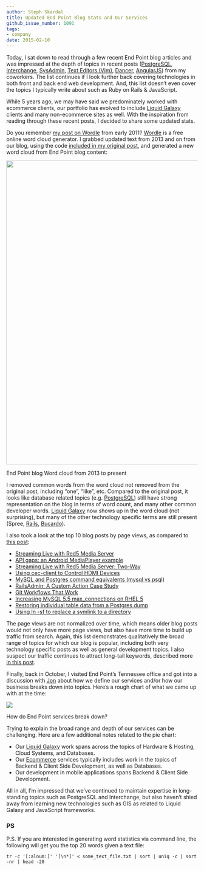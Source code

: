 ```yaml
---
author: Steph Skardal
title: Updated End Point Blog Stats and Our Services
github_issue_number: 1091
tags:
- company
date: 2015-02-10
---
```


Today, I sat down to read through a few recent End Point blog articles and was impressed at the depth of topics in recent posts ([PostgreSQL](/blog/2015/02/postgres-custom-casts-and-pgdump), [Interchange](/blog/2015/02/interchange-loop-optimization), [SysAdmin](/blog/2015/02/cron-wrapper-keep-your-cron-jobs), [Text Editors (Vim)](/blog/2015/02/vim-plugin-spotlight-ctrlp), [Dancer](/blog/2015/02/filling-in-header-elements-with-dancer), [AngularJS](/blog/2015/02/polemics-on-opinions-about-angularjs)) from my coworkers. The list continues if I look further back covering technologies in both front and back end web development. And, this list doesn’t even cover the topics I typically write about such as Ruby on Rails & JavaScript.

While 5 years ago, we may have said we predominately worked with ecommerce clients, our portfolio has evolved to include [Liquid Galaxy](https://liquidgalaxy.endpoint.com/) clients and many non-ecommerce sites as well. With the inspiration from reading through these recent posts, I decided to share some updated stats.

Do you remember [my post on Wordle](/blog/2011/02/in-our-own-words) from early 2011? [Wordle](http://www.wordle.net/) is a free online word cloud generator. I grabbed updated text from 2013 and on from our blog, using the code [included in my original post](/blog/2011/02/in-our-own-words), and generated a new word cloud from End Point blog content:

<img border="0" src="/blog/2015/02/updated-end-point-blog-stats-and-our/image-0.png" width="800px"/>

End Point blog Word cloud from 2013 to present

I removed common words from the word cloud not removed from the original post, including “one”, “like”, etc. Compared to the original post, it looks like database related topics (e.g. [PostgreSQL](/technology/postgresql)) still have strong representation on the blog in terms of word count, and many other common developer words. [Liquid Galaxy](https://liquidgalaxy.endpoint.com/) now shows up in the word cloud (not surprising), but many of the other technology specific terms are still present (Spree, [Rails](/technology/ruby-on-rails), [Bucardo](/technology/replication)).

I also took a look at the top 10 blog posts by page views, as compared to [this post](/blog/2010/01/2009-end-point-blogging):

- [Streaming Live with Red5 Media Server](/blog/2012/04/streaming-live-with-red5-media-server)
- [API gaps: an Android MediaPlayer example](/blog/2011/03/api-gaps-android-mediaplayer-example)
- [Streaming Live with Red5 Media Server: Two-Way](/blog/2013/03/streaming-live-with-red5-media)
- [Using cec-client to Control HDMI Devices](/blog/2012/11/using-cec-client-to-control-hdmi-devices)
- [MySQL and Postgres command equivalents (mysql vs psql)](/blog/2009/12/mysql-and-postgres-command-equivalents)
- [RailsAdmin: A Custom Action Case Study](/blog/2012/03/railsadmin-custom-action-case-study)
- [Git Workflows That Work ](/blog/2014/05/git-workflows-that-work)
- [Increasing MySQL 5.5 max_connections on RHEL 5](/blog/2013/12/increasing-mysql-55-maxconnections-on)
- [Restoring individual table data from a Postgres dump](/blog/2010/04/restoring-individual-table-data-from)
- [Using ln -sf to replace a symlink to a directory](/blog/2009/09/using-ln-sf-to-replace-symlink-to)

The page views are not normalized over time, which means older blog posts would not only have more page views, but also have more time to build up traffic from search. Again, this list demonstrates qualitatively the broad range of topics for which our blog is popular, including both very technology specific posts as well as general development topics. I also suspect our traffic continues to attract long-tail keywords, described more [in this post](/blog/2010/02/code-seo-google-analytics-api).

Finally, back in October, I visited End Point’s Tennessee office and got into a discussion with [Jon](/team/jon-jensen) about how we define our services and/or how our business breaks down into topics. Here’s a rough chart of what we came up with at the time:

<img border="0" src="/blog/2015/02/updated-end-point-blog-stats-and-our/image-1.png"/>

How do End Point services break down?

Trying to explain the broad range and depth of our services can be challenging. Here are a few additional notes related to the pie chart:

- Our [Liquid Galaxy](https://liquidgalaxy.endpoint.com/) work spans across the topics of Hardware & Hosting, Cloud Systems, and Databases.
- Our [Ecommerce](/ecommerce) services typically includes work in the topics of Backend & Client Side Development, as well as Databases.
- Our development in mobile applications spans Backend & Client Side Development.

All in all, I’m impressed that we’ve continued to maintain expertise in long-standing topics such as PostgreSQL and Interchange, but also haven’t shied away from learning new technologies such as GIS as related to Liquid Galaxy and JavaScript frameworks.

### PS

P.S. If you are interested in generating word statistics via command line, the following will get you the top 20 words given a text file:

```plain
tr -c '[:alnum:]' '[\n*]' < some_text_file.txt | sort | uniq -c | sort -nr | head -20
```
